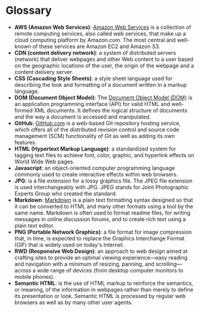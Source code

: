 # Glossary

- **AWS (Amazon Web Services)**: [Amazon Web Services](https://aws.amazon.com/) is a collection of remote computing services, also called web services, that make up a cloud computing platform by Amazon.com. The most central and well-known of these services are Amazon EC2 and Amazon S3.
- **CDN (content delivery network)**: a system of distributed servers (network) that deliver webpages and other Web content to a user based on the geographic locations of the user, the origin of the webpage and a content delivery server.
- **CSS (Cascading Style Sheets)**: a style sheet language used for describing the look and formatting of a document written in a markup language.
- **DOM (Document Object Model)**: The [Document Object Model (DOM)](https://developer.mozilla.org/en-US/docs/Web/API/Document_Object_Model) is an application programming interface (API) for valid HTML and well-formed XML documents. It defines the logical structure of documents and the way a document is accessed and manipulated.
- **GitHub**: [GitHub.com](https://github.com/) is a web-based Git repository hosting service, which offers all of the distributed revision control and source code management (SCM) functionality of Git as well as adding its own features.
- **HTML (Hypertext Markup Language)**: a standardized system for tagging text files to achieve font, color, graphic, and hyperlink effects on World Wide Web pages.
- **Javascript**: an object-oriented computer programming language commonly used to create interactive effects within web browsers.
- **JPG**: is a file extension for a lossy graphics file. The JPEG file extension is used interchangeably with JPG. JPEG stands for Joint Photographic Experts Group who created the standard.
- **Markdown**: [Markdown](https://github.com/adam-p/markdown-here/wiki/Markdown-Cheatsheet) is a plain text formatting syntax designed so that it can be converted to HTML and many other formats using a tool by the same name. Markdown is often used to format readme files, for writing messages in online discussion forums, and to create rich text using a plain text editor.
- **PNG (Portable Network Graphics)**: a file format for image compression that, in time, is expected to replace the Graphics Interchange Format (GIF) that is widely used on today's Internet.
- **RWD (Responsive Web Design)**: an approach to web design aimed at crafting sites to provide an optimal viewing experience—easy reading and navigation with a minimum of resizing, panning, and scrolling—across a wide range of devices (from desktop computer monitors to mobile phones).
- **Semantic HTML**: is the use of HTML markup to reinforce the semantics, or meaning, of the information in webpages rather than merely to define its presentation or look. Semantic HTML is processed by regular web browsers as well as by many other user agents.

